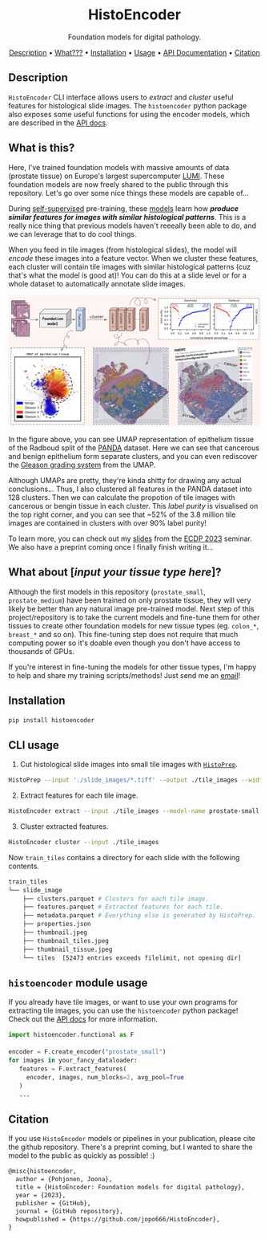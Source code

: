 <div align="center">

# HistoEncoder
Foundation models for digital pathology.


<p align="center">
  <a href="#description">Description</a> •
  <a href="#what-is-this">What???</a> •
  <a href="#installation">Installation</a> •
  <a href="#usage">Usage</a> •
  <a href="https://jopo666.github.io/HistoEncoder/">API Documentation</a> •
  <a href="#citation">Citation</a>
</p>

</div>

## Description

`HistoEncoder` CLI interface allows users to *_extract_* and *_cluster_* useful features for
histological slide images. The `histoencoder`
python package also exposes some useful functions for using the encoder models, which
are described in the [API docs](https://jopo666.github.io/HistoEncoder/).

## What is this?


Here, I've trained foundation models with massive amounts of data (prostate tissue) on
Europe's largest supercomputer
[LUMI](https://www.lumi-supercomputer.eu/first-finnish-lumi-projects-chosen-advancing-cancer-research-developing-digital-twins-of-the-earth-and-more/).
These foundation models are now freely shared to the public through this repository.
Let's go over some nice things these models are capable of...

During [self-supervised](https://github.com/facebookresearch/dino) pre-training, these
[models](https://github.com/facebookresearch/xcit) learn how **_produce similar features
for images with similar histological patterns_**. This is a really nice thing that
previous models haven't reeeally been able to do, and we can leverage that to do cool things.

When you feed in tile images (from histological slides), the model will _encode_ these
images into a feature vector. When we cluster these features, each cluster will contain
tile images with similar histological patterns (cuz that's what the model is good at)!
You can do this at a slide level or for a whole dataset to automatically annotate slide
images.

![automatically annotate datasets](docs/static/summary.jpeg)

In the figure above, you can see UMAP representation of epithelium tissue of the
Radboud split of the [PANDA](https://www.kaggle.com/c/prostate-cancer-grade-assessment)
dataset. Here we can see that cancerous and benign epithelium form separate clusters,
and you can even rediscover the [Gleason grading
system](https://en.wikipedia.org/wiki/Gleason_grading_system) from the UMAP. 

Although UMAPs are pretty, they're kinda shitty for drawing any actual conclusions...
Thus, I also clustered all features in the PANDA dataset into 128 clusters. Then we can
calculate the propotion of tile images with cancerous or bengin tissue in each cluster.
This _label purity_ is visualised on the top right corner, and you can see that ~52% of
the 3.8 million tile images are contained in clusters with over 90% label purity!

To learn more, you can check out my [slides](docs/static/ECDP_2023.pdf) from the
[ECDP 2023](https://www.ecdp2023.org) seminar. We also have a preprint coming once I
finally finish writing it...

## What about [_input your tissue type here_]?

Although the first models in this repository (`prostate_small`, `prostate_medium`) have
been trained on only prostate tissue, they will very likely be better than any natural
image pre-trained model. Next step of this project/repository is to take the current
models and fine-tune them for other tissues to create other foundation models for new
tissue types (eg. `colon_*`, `breast_*` and so on). This fine-tuning step does not
require that much computing power so it's doable even though you don't have access to
thousands of GPUs.

If you're interest in fine-tuning the models for other tissue types, I'm happy to
help and share my training scripts/methods! Just send me an [email](mailto:joona.pohjonen@icloud.com)!

## Installation

```bash
pip install histoencoder
```

## CLI usage

1. Cut histological slide images into small tile images with
   [`HistoPrep`](https://github.com/jopo666/HistoPrep).

```bash
HistoPrep --input './slide_images/*.tiff' --output ./tile_images --width 512 --overlap 0.5 --max-background 0.5
```

2. Extract features for each tile image.

```bash
HistoEncoder extract --input ./tile_images --model-name prostate-small
```

3. Cluster extracted features.

```bash
HistoEncoder cluster --input ./tile_images
```

Now `train_tiles` contains a directory for each slide with the following contents.

```bash
train_tiles
└── slide_image
    ├── clusters.parquet # Clusters for each tile image.
    ├── features.parquet # Extracted features for each tile.
    ├── metadata.parquet # Everything else is generated by HistoPrep.
    ├── properties.json
    ├── thumbnail.jpeg
    ├── thumbnail_tiles.jpeg
    ├── thumbnail_tissue.jpeg
    └── tiles  [52473 entries exceeds filelimit, not opening dir]
```

## `histoencoder` module usage

If you already have tile images, or want to use your own programs for extracting tile
images, you can use the `histoencoder` python package! Check out the [API
docs](https://jopo666.github.io/HistoEncoder/) for more information.

```python
import histoencoder.functional as F

encoder = F.create_encoder("prostate_small")
for images in your_fancy_dataloader:
   features = F.extract_features(
     encoder, images, num_blocks=2, avg_pool=True
   )
   ...
```

## Citation

If you use `HistoEncoder` models or pipelines in your publication, please cite the
github repository. There's a preprint coming, but I wanted to share the model to the
public as quickly as possible! :)

```
@misc{histoencoder,
  author = {Pohjonen, Joona},
  title = {HistoEncoder: Foundation models for digital pathology},
  year = {2023},
  publisher = {GitHub},
  journal = {GitHub repository},
  howpublished = {https://github.com/jopo666/HistoEncoder},
}
```

